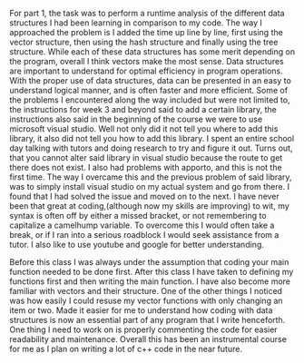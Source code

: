 For part 1, the task was to perform a runtime analysis of the different data structures I had been learning in comparison to my code. The way I approached the problem is I added the time up line by line, first using the vector structure, then using the hash structure and finally using the tree structure. 
While each of these data structures has some merit depending on the program, overall I think vectors make the most sense. Data structures are important to understand for optimal efficiency in program operations. With the proper use of data structures, data can be presented in an easy to understand logical manner, 
and is often faster and more efficient. Some of the problems I encountered along the way included but were not limited to, the instructions for week 3 and beyond said to add a certain library, the instructions also said in the beginning of the course we were to use microsoft visual studio. Well not only did it not
tell you where to add this library, it also did not tell you how to add this library. I spent an entire school day talking with tutors and doing research to try and figure it out. Turns out, that you cannot alter said library in visual studio because the route to get there does not exist. I also had problems with 
apporto, and this is not the first time. The way I overcame this and the previous problem of said library, was to simply install visual studio on my actual system and go from there. I found that I had solved the issue and moved on to the next. I have never been that great at coding,(although now my skills are improving)
to wit, my syntax is often off by either a missed bracket, or not remembering to capitalize a camelhump variable. To overcome this I would often take a break, or if I ran into a serious roadblock I would seek assistance from a tutor. I also like to use youtube and google for better understanding.

Before this class I was always under the assumption that coding your main function needed to be done first. After this class I have taken to defining my functions first and then writing the main function. I have also become more familiar with vectors and their structure. One of the other things I noticed was how
easily I could resuse my vector functions with only changing an item or two. Made it easier for me to understand how coding with data structures is now an essential part of any program that I write henceforth. One thing I need to work on is properly commenting the code for easier readability and maintenance. 
Overall this has been an instrumental course for me as I plan on writing a lot of c++ code in the near future.
